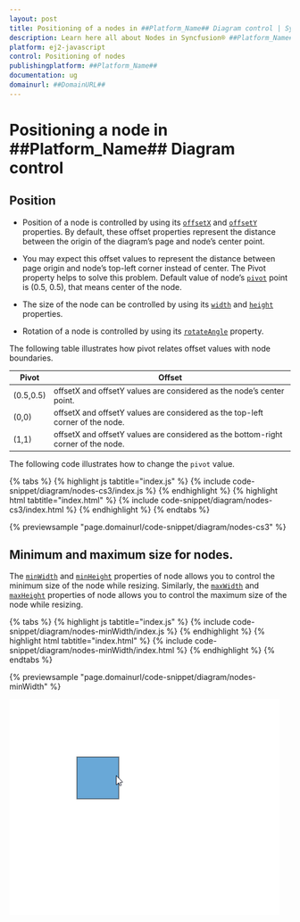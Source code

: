 ```yaml
---
layout: post
title: Positioning of a nodes in ##Platform_Name## Diagram control | Syncfusion®
description: Learn here all about Nodes in Syncfusion® ##Platform_Name## Diagram control of Syncfusion Essential® JS 2 and more.
platform: ej2-javascript
control: Positioning of nodes 
publishingplatform: ##Platform_Name##
documentation: ug
domainurl: ##DomainURL##
---
```


# Positioning a node in ##Platform_Name## Diagram control

## Position

* Position of a node is controlled by using its [`offsetX`](../api/diagram/node/#offsetx) and [`offsetY`](../api/diagram/node/#offsety) properties. By default, these offset properties represent the distance between the origin of the diagram’s page and node’s center point.

* You may expect this offset values to represent the distance between page origin and node’s top-left corner instead of center. The Pivot property helps to solve this problem. Default value of node’s [`pivot`](../api/diagram/node/#pivot) point is (0.5, 0.5), that means center of the node.

* The size of the node can be controlled by using its [`width`](../api/diagram/node/#width) and [`height`](../api/diagram/node/#height) properties.

* Rotation of a node is controlled by using its [`rotateAngle`](../api/diagram/node/#rotateangle) property.

The following table illustrates how pivot relates offset values with node boundaries.

| Pivot | Offset |
|-------- | -------- |
| (0.5,0.5)| offsetX and offsetY values are considered as the node’s center point. |
| (0,0) | offsetX and offsetY values are considered as the top-left corner of the node. |
| (1,1) | offsetX and offsetY values are considered as the bottom-right corner of the node. |

The following code illustrates how to change the `pivot` value.

{% tabs %}
{% highlight js tabtitle="index.js" %}
{% include code-snippet/diagram/nodes-cs3/index.js %}
{% endhighlight %}
{% highlight html tabtitle="index.html" %}
{% include code-snippet/diagram/nodes-cs3/index.html %}
{% endhighlight %}
{% endtabs %}
        
{% previewsample "page.domainurl/code-snippet/diagram/nodes-cs3" %}

## Minimum and maximum size for nodes.

The [`minWidth`](../api/diagram/node/#minwidth) and [`minHeight`](../api/diagram/node/#minheight) properties of node allows you to control the minimum size of the node while resizing. Similarly, the [`maxWidth`](../api/diagram/node/#maxwidth) and [`maxHeight`](../api/diagram/node/#maxheight) properties of node allows you to control the maximum size of the node while resizing.

{% tabs %}
{% highlight js tabtitle="index.js" %}
{% include code-snippet/diagram/nodes-minWidth/index.js %}
{% endhighlight %}
{% highlight html tabtitle="index.html" %}
{% include code-snippet/diagram/nodes-minWidth/index.html %}
{% endhighlight %}
{% endtabs %}
        
{% previewsample "page.domainurl/code-snippet/diagram/nodes-minWidth" %}

![MinSize-MaxSize GIF](../../images/minSize-MaxSizeGif.gif)